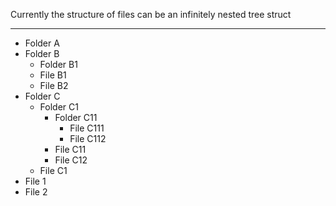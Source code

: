 Currently the structure of files can be an infinitely nested tree struct

---

- Folder A
- Folder B
  - Folder B1
  - File B1
  - File B2
- Folder C
  - Folder C1
    - Folder C11
      - File C111
      - File C112
    - File C11
    - File C12
  - File C1
- File 1
- File 2